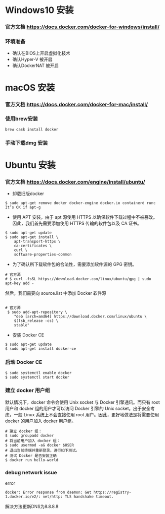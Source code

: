 # Windows10 安装
### 官方文档 https://docs.docker.com/docker-for-windows/install/
### 环境准备
- 确认在BIOS上开启虚拟化技术
- 确认Hyper-V 被开启
- 确认DockerNAT 被开启

# macOS 安装
### 官方文档 https://docs.docker.com/docker-for-mac/install/
### 使用brew安装
```shell script
brew cask install docker
```
### 手动下载dmg 安装

# Ubuntu 安装
### 官方文档 https://docs.docker.com/engine/install/ubuntu/ 
- 卸载旧版docker
```shell script
$ sudo apt-get remove docker docker-engine docker.io containerd runc
It’s OK if apt-g
```
- 使用 APT 安装。由于 apt 源使用 HTTPS 以确保软件下载过程中不被篡改。因此，我们首先需要添加使用 HTTPS 传输的软件包以及 CA 证书。
```shell script
$ sudo apt-get update
$ sudo apt-get install \
    apt-transport-https \
    ca-certificates \
    curl \
    software-properties-common
```
- 为了确认所下载软件包的合法性，需要添加软件源的 GPG 密钥。
```shell script
# 官方源
# $ curl -fsSL https://download.docker.com/linux/ubuntu/gpg | sudo apt-key add -
```

然后，我们需要向 source.list 中添加 Docker 软件源
```shell script

# 官方源
 $ sudo add-apt-repository \
    "deb [arch=amd64] https://download.docker.com/linux/ubuntu \
    $(lsb_release -cs) \
    stable"
```

- 安装 Docker CE
```shell script
$ sudo apt-get update
$ sudo apt-get install docker-ce
```

### 启动 Docker CE
```shell script
$ sudo systemctl enable docker
$ sudo systemctl start docker
```
### 建立 docker 用户组
默认情况下，docker 命令会使用 Unix socket 与 Docker 引擎通讯。而只有 root 用户和 docker 组的用户才可以访问 Docker 引擎的 Unix socket。出于安全考虑，一般 Linux 系统上不会直接使用 root 用户。因此，更好地做法是将需要使用 docker 的用户加入 docker 用户组。
```shell script
# 建立 docker 组：
$ sudo groupadd docker
# 将当前用户加入 docker 组：
$ sudo usermod -aG docker $USER
# 退出当前终端并重新登录，进行如下测试。
# 测试 Docker 是否安装正确
$ docker run hello-world
```

### debug network issue
error
```shell script
docker: Error response from daemon: Get https://registry-1.docker.io/v2/: net/http: TLS handshake timeout.
```
解决方法更新DNS为8.8.8.8
